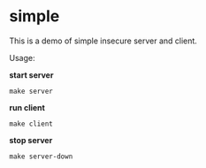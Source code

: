 # simple

This is a demo of simple insecure server and client.

Usage:

**start server**

```
make server
```

**run client**

```
make client
```

**stop server**

```
make server-down
```